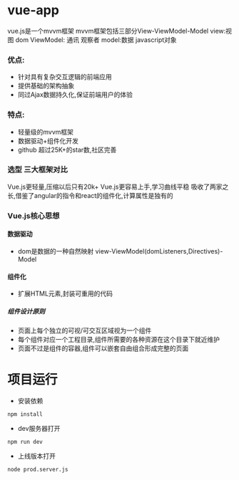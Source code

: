 # vue-app
vue.js是一个mvvm框架
mvvm框架包括三部分View-ViewModel-Model
view:视图 dom
ViewModel: 通讯 观察者
model:数据 javascript对象
### 优点:
+ 针对具有复杂交互逻辑的前端应用
+ 提供基础的架构抽象
+ 同过Ajax数据持久化,保证前端用户的体验

### 特点:
+ 轻量级的mvvm框架
+ 数据驱动+组件化开发
+ github 超过25K+的star数,社区完善

### 选型 三大框架对比
Vue.js更轻量,压缩以后只有20k+
Vue.js更容易上手,学习曲线平稳
吸收了两家之长,借鉴了angular的指令和react的组件化,计算属性是独有的

### Vue.js核心思想
#### 数据驱动
+ dom是数据的一种自然映射  view-ViewModel(domListeners,Directives)-Model

#### 组件化
+ 扩展HTML元素,封装可重用的代码  

##### 组件设计原则
+ 页面上每个独立的可视/可交互区域视为一个组件
+ 每个组件对应一个工程目录,组件所需要的各种资源在这个目录下就近维护
+ 页面不过是组件的容器,组件可以嵌套自由组合形成完整的页面

# 项目运行
+ 安装依赖  

``` npm install ```  

+ dev服务器打开  

``` npm run dev ```  

+ 上线版本打开  

``` node prod.server.js ```

